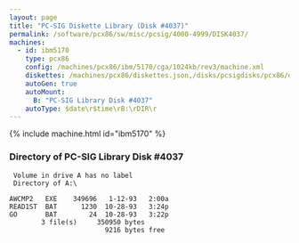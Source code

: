 ```yaml
---
layout: page
title: "PC-SIG Diskette Library (Disk #4037)"
permalink: /software/pcx86/sw/misc/pcsig/4000-4999/DISK4037/
machines:
  - id: ibm5170
    type: pcx86
    config: /machines/pcx86/ibm/5170/cga/1024kb/rev3/machine.xml
    diskettes: /machines/pcx86/diskettes.json,/disks/pcsigdisks/pcx86/diskettes.json
    autoGen: true
    autoMount:
      B: "PC-SIG Library Disk #4037"
    autoType: $date\r$time\rB:\rDIR\r
---
```


{% include machine.html id="ibm5170" %}

### Directory of PC-SIG Library Disk #4037

     Volume in drive A has no label
     Directory of A:\

    AWCMP2   EXE    349696   1-12-93   2:00a
    READ1ST  BAT      1230  10-28-93   3:24p
    GO       BAT        24  10-28-93   3:22p
            3 file(s)     350950 bytes
                            9216 bytes free
